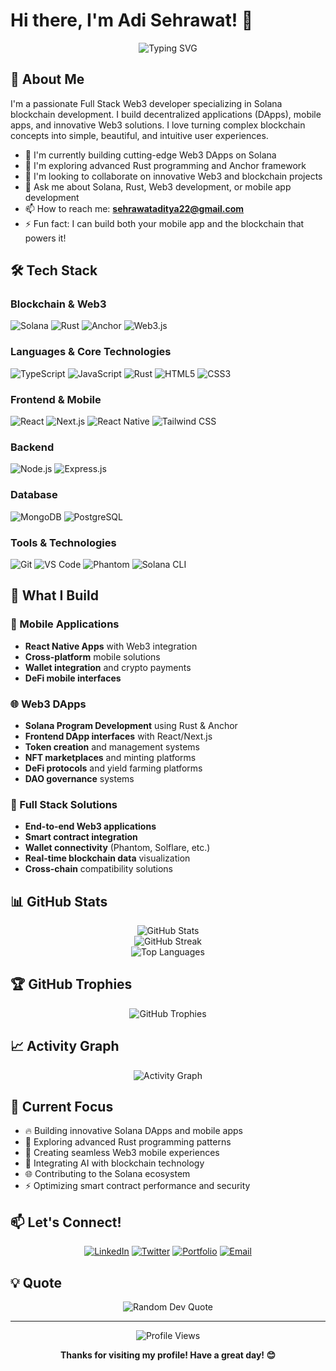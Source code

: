 # Hi there, I'm Adi Sehrawat! 👋

<div align="center">
  <img src="https://readme-typing-svg.herokuapp.com?font=Fira+Code&pause=1000&color=2196F3&center=true&vCenter=true&width=500&lines=Full+Stack+Web3+Developer;Solana+Blockchain+Expert;Mobile+%26+DApp+Builder;Rust+%26+React+Enthusiast;Always+Building+Cool+Stuff" alt="Typing SVG" />
</div>

## 🚀 About Me

I'm a passionate Full Stack Web3 developer specializing in Solana blockchain development. I build decentralized applications (DApps), mobile apps, and innovative Web3 solutions. I love turning complex blockchain concepts into simple, beautiful, and intuitive user experiences.

- 🔭 I'm currently building cutting-edge Web3 DApps on Solana
- 🌱 I'm exploring advanced Rust programming and Anchor framework
- 👯 I'm looking to collaborate on innovative Web3 and blockchain projects
- 💬 Ask me about Solana, Rust, Web3 development, or mobile app development
- 📫 How to reach me: **sehrawataditya22@gmail.com**
- ⚡ Fun fact: I can build both your mobile app and the blockchain that powers it!

## 🛠️ Tech Stack

### Blockchain & Web3
![Solana](https://img.shields.io/badge/-Solana-9945FF?style=flat-square&logo=solana&logoColor=white)
![Rust](https://img.shields.io/badge/-Rust-000000?style=flat-square&logo=rust&logoColor=white)
![Anchor](https://img.shields.io/badge/-Anchor-512BD4?style=flat-square&logo=anchor&logoColor=white)
![Web3.js](https://img.shields.io/badge/-Web3.js-F16822?style=flat-square&logo=web3.js&logoColor=white)

### Languages & Core Technologies
![TypeScript](https://img.shields.io/badge/-TypeScript-3178C6?style=flat-square&logo=typescript&logoColor=white)
![JavaScript](https://img.shields.io/badge/-JavaScript-F7DF1E?style=flat-square&logo=javascript&logoColor=black)
![Rust](https://img.shields.io/badge/-Rust-000000?style=flat-square&logo=rust&logoColor=white)
![HTML5](https://img.shields.io/badge/-HTML5-E34F26?style=flat-square&logo=html5&logoColor=white)
![CSS3](https://img.shields.io/badge/-CSS3-1572B6?style=flat-square&logo=css3&logoColor=white)

### Frontend & Mobile
![React](https://img.shields.io/badge/-React-61DAFB?style=flat-square&logo=react&logoColor=black)
![Next.js](https://img.shields.io/badge/-Next.js-000000?style=flat-square&logo=next.js&logoColor=white)
![React Native](https://img.shields.io/badge/-React_Native-61DAFB?style=flat-square&logo=react&logoColor=black)
![Tailwind CSS](https://img.shields.io/badge/-Tailwind_CSS-38B2AC?style=flat-square&logo=tailwind-css&logoColor=white)

### Backend
![Node.js](https://img.shields.io/badge/-Node.js-339933?style=flat-square&logo=node.js&logoColor=white)
![Express.js](https://img.shields.io/badge/-Express.js-000000?style=flat-square&logo=express&logoColor=white)

### Database
![MongoDB](https://img.shields.io/badge/-MongoDB-47A248?style=flat-square&logo=mongodb&logoColor=white)
![PostgreSQL](https://img.shields.io/badge/-PostgreSQL-336791?style=flat-square&logo=postgresql&logoColor=white)

### Tools & Technologies
![Git](https://img.shields.io/badge/-Git-F05032?style=flat-square&logo=git&logoColor=white)
![VS Code](https://img.shields.io/badge/-VS_Code-007ACC?style=flat-square&logo=visual-studio-code&logoColor=white)
![Phantom](https://img.shields.io/badge/-Phantom-AB9FF2?style=flat-square&logo=phantom&logoColor=white)
![Solana CLI](https://img.shields.io/badge/-Solana_CLI-9945FF?style=flat-square&logo=solana&logoColor=white)

## 🚀 What I Build

### 📱 Mobile Applications
- **React Native Apps** with Web3 integration
- **Cross-platform** mobile solutions
- **Wallet integration** and crypto payments
- **DeFi mobile interfaces**

### 🌐 Web3 DApps
- **Solana Program Development** using Rust & Anchor
- **Frontend DApp interfaces** with React/Next.js
- **Token creation** and management systems
- **NFT marketplaces** and minting platforms
- **DeFi protocols** and yield farming platforms
- **DAO governance** systems

### 🔗 Full Stack Solutions
- **End-to-end Web3 applications**
- **Smart contract integration**
- **Wallet connectivity** (Phantom, Solflare, etc.)
- **Real-time blockchain data** visualization
- **Cross-chain** compatibility solutions

## 📊 GitHub Stats

<div align="center">
  <img src="https://github-readme-stats.vercel.app/api?username=adisehrawat&show_icons=true&theme=radical&hide_border=true&count_private=true" alt="GitHub Stats" />
</div>

<div align="center">
  <img src="https://github-readme-streak-stats.herokuapp.com/?user=adisehrawat&theme=radical&hide_border=true" alt="GitHub Streak" />
</div>

<div align="center">
  <img src="https://github-readme-stats.vercel.app/api/top-langs/?username=adisehrawat&layout=compact&theme=radical&hide_border=true" alt="Top Languages" />
</div>

## 🏆 GitHub Trophies

<div align="center">
  <img src="https://github-profile-trophy.vercel.app/?username=adisehrawat&theme=radical&no-frame=true&no-bg=false&margin-w=4" alt="GitHub Trophies" />
</div>

## 📈 Activity Graph

<div align="center">
  <img src="https://github-readme-activity-graph.vercel.app/graph?username=adisehrawat&theme=react-dark&hide_border=true" alt="Activity Graph" />
</div>

## 🎯 Current Focus

- 🔥 Building innovative Solana DApps and mobile apps
- 🚀 Exploring advanced Rust programming patterns
- 📱 Creating seamless Web3 mobile experiences
- 🤖 Integrating AI with blockchain technology
- 🌐 Contributing to the Solana ecosystem
- ⚡ Optimizing smart contract performance and security

## 📫 Let's Connect!

<div align="center">
  
[![LinkedIn](https://img.shields.io/badge/-LinkedIn-0077B5?style=for-the-badge&logo=linkedin&logoColor=white)](https://www.linkedin.com/in/adityasehrawattt/)
[![Twitter](https://img.shields.io/badge/-Twitter-1DA1F2?style=for-the-badge&logo=twitter&logoColor=white)](https://x.com/adi_sehrawat22)
[![Portfolio](https://img.shields.io/badge/-Portfolio-000000?style=for-the-badge&logo=react&logoColor=white)](https://adityasehrawat.vercel.app/)
[![Email](https://img.shields.io/badge/-Email-D14836?style=for-the-badge&logo=gmail&logoColor=white)](mailto:sehrawataditya22@gmail.com)

</div>

## 💡 Quote

<div align="center">
  <img src="https://www.datocms-assets.com/48294/1725363855-30_quotes_bill_gates.webp?auto=format?type=horizontal&theme=radical" alt="Random Dev Quote" />
</div>

---

<div align="center">
  <img src="https://komarev.com/ghpvc/?username=adisehrawat&color=blueviolet&style=flat-square&label=Profile+Views" alt="Profile Views" />
</div>

<div align="center">
  
**Thanks for visiting my profile! Have a great day! 😊**

</div>
